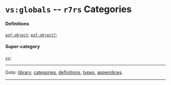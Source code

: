 

<a id='category__r7rs__vs_3a_globals'></a>

# `vs:globals` -- `r7rs` Categories


#### Definitions

[`eof-object`](../../r7rs/definitions/eof-object.md#definition__r7rs__eof-object);
[`eof-object?`](../../r7rs/definitions/eof-object_3f.md#definition__r7rs__eof-object_3f);


#### Super-category

[`vs`](../../r7rs/categories/vs.md#category__r7rs__vs);

----

Goto: [library](../../r7rs/_index.md#library__r7rs), [categories](../../r7rs/categories/_index.md#toc__r7rs__categories), [definitions](../../r7rs/definitions/_index.md#toc__r7rs__definitions), [types](../../r7rs/types/_index.md#toc__r7rs__types), [appendices](../../r7rs/appendices/_index.md#toc__r7rs__appendices).

----

